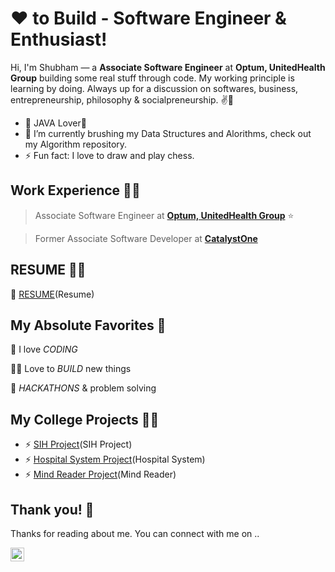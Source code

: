 # ❤ to Build - Software Engineer & Enthusiast!


Hi, I'm Shubham — a **Associate Software Engineer** at **Optum, UnitedHealth Group** building some real stuff through code. My working principle is learning by doing. Always up for a discussion on  softwares, business, entrepreneurship, philosophy & socialpreneurship. ✌💖

- 🌱 JAVA Lover💖
- 🔭 I’m currently brushing my Data Structures and Alorithms, check out my Algorithm repository.
- ⚡ Fun fact: I love to draw and play chess.

## Work Experience 👨‍💻

> Associate Software Engineer at [**Optum, UnitedHealth Group**](https://www.optum.com/) ⭐

> Former Associate Software Developer at [**CatalystOne**](https://www.catalystone.com/)

## RESUME 👨‍💻
📰 [RESUME][RESUME](Resume)


## My Absolute Favorites 💖

🦄 I love _CODING_

👨‍💻 Love to _BUILD_ new things

🍕 _HACKATHONS_ & problem solving

## My College Projects 👨‍💻

- ⚡ [SIH Project][SIH Project](SIH Project)
- ⚡ [Hospital System Project][Hospital System Project](Hospital System)
- ⚡ [Mind Reader Project][Mind Reader Project](Mind Reader)


## Thank you! 🙏

Thanks for reading about me. You can connect with me on ..

[<img align="left" alt="codeSTACKr | LinkedIn" width="22px" src="https://cdn.jsdelivr.net/npm/simple-icons@v3/icons/linkedin.svg" />][linkedin]


[github]: https://github.com/codingwithshubham
[linkedin]: https://www.linkedin.com/in/er-shubham-singla/
[Hospital System Project]: https://youtu.be/gBgZ-SzhUJ0
[Mind Reader Project]: https://youtu.be/JSvPPCyr5kQ
[SIH Project]: https://youtu.be/L1S7EkTRQ4U
[RESUME]: https://drive.google.com/file/d/17fFlnC8FPrQsm_wXxrL7TRthbyubGUKP/view?usp=sharing

<!--
**codingwithshubham/codingwithshubham** is a ✨ _special_ ✨ repository because its `README.md` (this file) appears on your GitHub profile.

Here are some ideas to get you started:

- 🔭 I’m currently working on ...
- 🌱 I’m currently learning ...
- 👯 I’m looking to collaborate on ...
- 🤔 I’m looking for help with ...
- 💬 Ask me about ...
- 📫 How to reach me: ...
- 😄 Pronouns: ...
- ⚡ Fun fact: ...
-->
